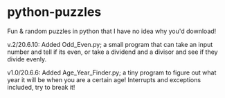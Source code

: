 # python-puzzles
Fun &amp; random puzzles in python that I have no idea why you'd download!

v.2/20.6.10: Added Odd_Even.py; a small program that can take an input number and tell if its even, or take a dividend and a divisor and see if they divide evenly.

v1.0/20.6.6: Added Age_Year_Finder.py; a tiny program to figure out what year it will be when you are a certain age! Interrupts and exceptions included, try to break it!
